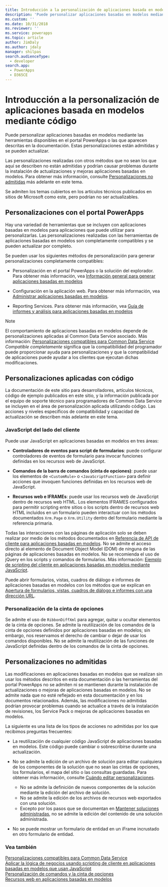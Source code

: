 ```yaml
---
title: Introducción a la personalización de aplicaciones basada en modelos mediante código | Microsoft Docs
description: 'Puede personalizar aplicaciones basadas en modelos mediante las herramientas disponibles en el portal PowerApps o las que aparecen descritas en la documentación. '
ms.custom: ''
ms.date: 10/31/2018
ms.reviewer: ''
ms.service: powerapps
ms.topic: article
author: JimDaly
ms.author: jdaly
manager: shilpas
search.audienceType:
  - developer
search.app:
  - PowerApps
  - D365CE
---
```

# <a name="get-started-with-model-driven-apps-customization-using-code"></a>Introducción a la personalización de aplicaciones basada en modelos mediante código

<!-- https://docs.microsoft.com/dynamics365/customer-engagement/developer/supported-extensions
Split to just include MDA issues
 -->

Puede personalizar aplicaciones basadas en modelos mediante las herramientas disponibles en el portal PowerApps o las que aparecen descritas en la documentación. Estas personalizaciones están admitidas y se pueden actualizar.

Las personalizaciones realizadas con otros métodos que no sean los que aquí se describen no están admitidas y podrían causar problemas durante la instalación de actualizaciones y mejoras aplicaciones basadas en modelos. Para obtener más información, consulte [Personalizaciones no admitidas](#unsupported-customizations) más adelante en este tema.

Se admiten los temas cubiertos en los artículos técnicos publicados en sitios de Microsoft como este, pero podrían no ser actualizables.


## <a name="customizations-using-powerapps-portal"></a>Personalizaciones con el portal PowerApps

Hay una variedad de herramientas que se incluyen con aplicaciones basadas en modelos para aplicaciones que puede utilizar para personalizarlas. Las personalizaciones realizadas con las herramientas de aplicaciones basadas en modelos son completamente compatibles y se pueden actualizar por completo.

Se pueden usar los siguientes métodos de personalización para generar personalizaciones completamente compatibles:

- Personalización en el portal PowerApps o la solución del explorador. Para obtener más información, vea [Información general para generar aplicaciones basadas en modelos](../../maker/model-driven-apps/model-driven-app-overview.md)

- Configuración en la aplicación web. Para obtener más información, vea [Administrar aplicaciones basadas en modelos](/dynamics365/customer-engagement/admin/admin-guide).

- Reporting Services. Para obtener más información, vea [Guía de informes y análisis para aplicaciones basadas en modelos](/dynamics365/customer-engagement/analytics/reporting-analytics-with-dynamics-365)

> [!NOTE]
> El comportamiento de aplicaciones basadas en modelos depende de personalizaciones aplicadas al Common Data Service asociado. Más información: [Personalizaciones compatibles para Common Data Service](../common-data-service/supported-customizations.md)
> *Compatible completamente* significa que la compatibilidad del programador puede proporcionar ayuda para personalizaciones y que la compatibilidad de aplicaciones puede ayudar a los clientes que ejecutan dichas modificaciones.


## <a name="customizations-applied-using-code"></a>Personalizaciones aplicadas con código

La documentación de este sitio para desarrolladores, artículos técnicos, código de ejemplo publicados en este sitio, y la información publicada por el equipo de soporte técnico para programadores de Common Data Service se incluyen en el área de personalización aplicada utilizando código. Las acciones y niveles específicos de compatibilidad y capacidad de actualización se describen más adelante en este tema.

### <a name="client-side-javascript"></a>JavaScript del lado del cliente

Puede usar JavaScript en aplicaciones basadas en modelos en tres áreas:

- **Controladores de eventos para script de formularios**: puede configurar controladores de eventos de formulario para invocar funciones definidas en los recursos web de JavaScript.

- **Comandos de la barra de comandos (cinta de opciones)**: puede usar los elementos de `<CustomRule>` o `<JavaScriptFunction>` para definir acciones que invoquen funciones definidas en los recursos web de JavaScript.

- **Recursos web e IFRAMEs**: puede usar los recursos web de JavaScript dentro de recursos web HTML. Los elementos IFRAMES configurados para permitir scripting entre sitios o los scripts dentro de recursos web HTML incluidos en un formulario pueden interactuar con los métodos documentados `Xrm.Page` o `Xrm.Utility` dentro del formulario mediante la referencia primaria.

Todas las interacciones con las páginas de aplicación solo se deben realizar por medio de los métodos documentados en [Referencia de API de cliente para aplicaciones basadas en modelos](clientapi/reference.md). No se admite el acceso directo al elemento de Document Object Model (DOM) de ninguna de las páginas de aplicaciones basadas en modelos. No se recomienda el uso de jQuery en los scripts y comandos de formularios. Más información: [Ejemplo de scripting del cliente en aplicaciones basadas en modelos mediante JavaScript](client-scripting.md).

Puede abrir formularios, vistas, cuadros de diálogo e informes de aplicaciones basadas en modelos con los métodos que se explican en [Apertura de formularios, vistas, cuadros de diálogo e informes con una dirección URL](open-forms-views-dialogs-reports-url.md).

### <a name="ribbon-customization"></a>Personalización de la cinta de opciones

Se admite el uso de `RibbonDiffXml` para agregar, quitar u ocultar elementos de la cinta de opciones. Se admite la reutilización de los comandos de la cinta de opciones definidos por aplicaciones basadas en modelos; sin embargo, nos reservamos el derecho de cambiar o dejar de usar los comandos disponibles. No se admite la reutilización de las funciones de JavaScript definidas dentro de los comandos de la cinta de opciones.

## <a name="unsupported-customizations"></a>Personalizaciones no admitidas

Las modificaciones en aplicaciones basadas en modelos que se realizan sin usar los métodos descritos en esta documentación o las herramientas del portal PowerApps no se admiten ni se mantienen durante la instalación de actualizaciones o mejoras de aplicaciones basadas en modelos. No se admite nada que no esté reflejado en esta documentación y en los documentos relacionados. Además, las modificaciones no admitidas podrían provocar problemas cuando se actualice a través de la instalación de revisiones, los Service Pack o mejoras de aplicaciones basadas en modelos.

La siguiente es una lista de los tipos de acciones no admitidas por los que recibimos preguntas frecuentes: 

- La reutilización de cualquier código JavaScript de aplicaciones basadas en modelos. Este código puede cambiar o sobrescribirse durante una actualización.
- No se admite la edición de un archivo de solución para editar cualquiera de los componentes de la solución que no sean las cintas de opciones, los formularios, el mapa del sitio o las consultas guardadas. Para obtener más información, consulte [Cuándo editar personalizaciones](when-edit-customization-file.md).
    - No se admite la definición de nuevos componentes de la solución mediante la edición del archivo de solución. 
    - No se admite la edición de los archivos de recursos web exportados con una solución. 
    - Excepto por los pasos que se documentan en [Mantener soluciones administradas](../common-data-service/maintain-managed-solutions.md), no se admite la edición del contenido de una solución administrada.

- No se puede mostrar un formulario de entidad en un iFrame incrustado en otro formulario de entidad.

### <a name="see-also"></a>Vea también

[Personalizaciones compatibles para Common Data Service](../common-data-service/supported-customizations.md)<br/>
[Aplicar la lógica de negocios usando scripting de cliente en aplicaciones basadas en modelos que usan JavaScript](client-scripting.md)<br/>
[Personalización de comandos y la cinta de opciones](customize-commands-ribbon.md)<br/>
[Recursos web en aplicaciones basadas en modelos](web-resources.md)
